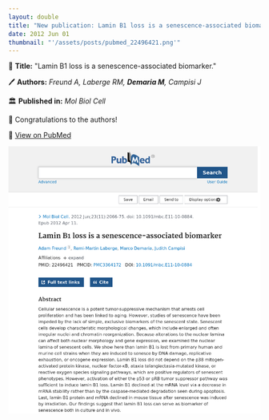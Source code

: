 ```yaml
---
layout: double
title: "New publication: Lamin B1 loss is a senescence-associated biomarker"
date: 2012 Jun 01
thumbnail: "'/assets/posts/pubmed_22496421.png'"
---
```

📖 <strong>Title:</strong> "Lamin B1 loss is a senescence-associated biomarker."  

🖊️ <strong>Authors:</strong> <em>Freund A, Laberge RM, <strong>Demaria M</strong>, Campisi J</em>  

🏛️ <strong>Published in:</strong> <em>Mol Biol Cell</em>  

🎉 Congratulations to the authors!  

🔗 <a href="https://pubmed.ncbi.nlm.nih.gov/22496421/">View on PubMed</a>  

![Publication Image](/assets/posts/pubmed_22496421.png)
